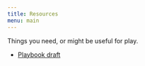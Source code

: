 ```yaml
---
title: Resources
menu: main
---
```


Things you need, or might be useful for play.

<!--more-->

- [Playbook draft](/files/playbook-draft.pdf)
